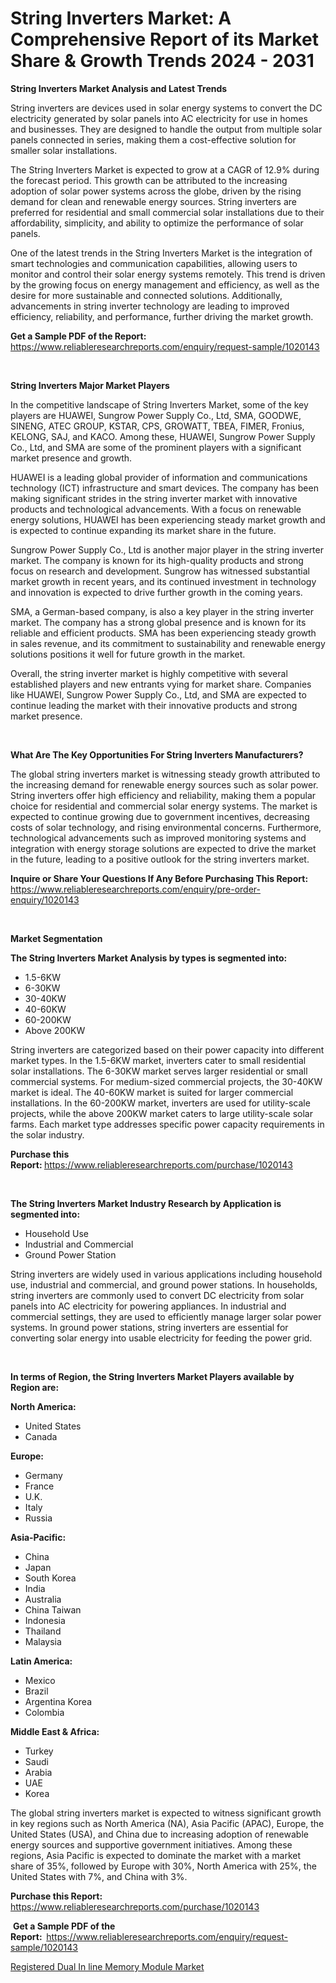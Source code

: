 <p><h1>String Inverters Market: A Comprehensive Report of its Market Share & Growth Trends 2024 - 2031</h1></p><p><strong>String Inverters Market Analysis and Latest Trends</strong></p>
<p><p>String inverters are devices used in solar energy systems to convert the DC electricity generated by solar panels into AC electricity for use in homes and businesses. They are designed to handle the output from multiple solar panels connected in series, making them a cost-effective solution for smaller solar installations.</p><p>The String Inverters Market is expected to grow at a CAGR of 12.9% during the forecast period. This growth can be attributed to the increasing adoption of solar power systems across the globe, driven by the rising demand for clean and renewable energy sources. String inverters are preferred for residential and small commercial solar installations due to their affordability, simplicity, and ability to optimize the performance of solar panels.</p><p>One of the latest trends in the String Inverters Market is the integration of smart technologies and communication capabilities, allowing users to monitor and control their solar energy systems remotely. This trend is driven by the growing focus on energy management and efficiency, as well as the desire for more sustainable and connected solutions. Additionally, advancements in string inverter technology are leading to improved efficiency, reliability, and performance, further driving the market growth.</p></p>
<p><strong>Get a Sample PDF of the Report:&nbsp;</strong> <a href="https://www.reliableresearchreports.com/enquiry/request-sample/1020143">https://www.reliableresearchreports.com/enquiry/request-sample/1020143</a></p>
<p>&nbsp;</p>
<p><strong>String Inverters Major Market Players</strong></p>
<p><p>In the competitive landscape of String Inverters Market, some of the key players are HUAWEI, Sungrow Power Supply Co., Ltd, SMA, GOODWE, SINENG, ATEC GROUP, KSTAR, CPS, GROWATT, TBEA, FIMER, Fronius, KELONG, SAJ, and KACO. Among these, HUAWEI, Sungrow Power Supply Co., Ltd, and SMA are some of the prominent players with a significant market presence and growth.</p><p>HUAWEI is a leading global provider of information and communications technology (ICT) infrastructure and smart devices. The company has been making significant strides in the string inverter market with innovative products and technological advancements. With a focus on renewable energy solutions, HUAWEI has been experiencing steady market growth and is expected to continue expanding its market share in the future.</p><p>Sungrow Power Supply Co., Ltd is another major player in the string inverter market. The company is known for its high-quality products and strong focus on research and development. Sungrow has witnessed substantial market growth in recent years, and its continued investment in technology and innovation is expected to drive further growth in the coming years.</p><p>SMA, a German-based company, is also a key player in the string inverter market. The company has a strong global presence and is known for its reliable and efficient products. SMA has been experiencing steady growth in sales revenue, and its commitment to sustainability and renewable energy solutions positions it well for future growth in the market.</p><p>Overall, the string inverter market is highly competitive with several established players and new entrants vying for market share. Companies like HUAWEI, Sungrow Power Supply Co., Ltd, and SMA are expected to continue leading the market with their innovative products and strong market presence.</p></p>
<p>&nbsp;</p>
<p><strong>What Are The Key Opportunities For String Inverters Manufacturers?</strong></p>
<p><p>The global string inverters market is witnessing steady growth attributed to the increasing demand for renewable energy sources such as solar power. String inverters offer high efficiency and reliability, making them a popular choice for residential and commercial solar energy systems. The market is expected to continue growing due to government incentives, decreasing costs of solar technology, and rising environmental concerns. Furthermore, technological advancements such as improved monitoring systems and integration with energy storage solutions are expected to drive the market in the future, leading to a positive outlook for the string inverters market.</p></p>
<p><strong>Inquire or Share Your Questions If Any Before Purchasing This Report:</strong> <a href="https://www.reliableresearchreports.com/enquiry/pre-order-enquiry/1020143">https://www.reliableresearchreports.com/enquiry/pre-order-enquiry/1020143</a></p>
<p>&nbsp;</p>
<p><strong>Market Segmentation</strong></p>
<p><strong>The String Inverters Market Analysis by types is segmented into:</strong></p>
<p><ul><li>1.5-6KW</li><li>6-30KW</li><li>30-40KW</li><li>40-60KW</li><li>60-200KW</li><li>Above 200KW</li></ul></p>
<p><p>String inverters are categorized based on their power capacity into different market types. In the 1.5-6KW market, inverters cater to small residential solar installations. The 6-30KW market serves larger residential or small commercial systems. For medium-sized commercial projects, the 30-40KW market is ideal. The 40-60KW market is suited for larger commercial installations. In the 60-200KW market, inverters are used for utility-scale projects, while the above 200KW market caters to large utility-scale solar farms. Each market type addresses specific power capacity requirements in the solar industry.</p></p>
<p><strong>Purchase this Report:&nbsp;</strong><a href="https://www.reliableresearchreports.com/purchase/1020143">https://www.reliableresearchreports.com/purchase/1020143</a></p>
<p>&nbsp;</p>
<p><strong>The String Inverters Market Industry Research by Application is segmented into:</strong></p>
<p><ul><li>Household Use</li><li>Industrial and Commercial</li><li>Ground Power Station</li></ul></p>
<p><p>String inverters are widely used in various applications including household use, industrial and commercial, and ground power stations. In households, string inverters are commonly used to convert DC electricity from solar panels into AC electricity for powering appliances. In industrial and commercial settings, they are used to efficiently manage larger solar power systems. In ground power stations, string inverters are essential for converting solar energy into usable electricity for feeding the power grid.</p></p>
<p>&nbsp;</p>
<p><strong>In terms of Region, the String Inverters Market Players available by Region are:</strong></p>
<p>
    <p> <strong> North America: </strong>
        <ul>
            <li>United States</li>
            <li>Canada</li>
        </ul>
        </p> 
    <p> <strong> Europe: </strong>
        <ul>
            <li>Germany</li>
            <li>France</li>
            <li>U.K.</li>
            <li>Italy</li>
            <li>Russia</li>
        </ul>
        </p> 
    <p> <strong> Asia-Pacific: </strong>
        <ul>
            <li>China</li>
            <li>Japan</li>
            <li>South Korea</li>
            <li>India</li>
            <li>Australia</li>
            <li>China Taiwan</li>
            <li>Indonesia</li>
            <li>Thailand</li>
            <li>Malaysia</li>
        </ul>
        </p> 
    <p> <strong> Latin America: </strong>
        <ul>
            <li>Mexico</li>
            <li>Brazil</li>
            <li>Argentina Korea</li>
            <li>Colombia</li>
        </ul>
        </p> 
    <p> <strong> Middle East & Africa: </strong>
        <ul>
            <li>Turkey</li>
            <li>Saudi</li>
            <li>Arabia</li>
            <li>UAE</li>
            <li>Korea</li>
        </ul>
    </p>
    </p>
<p><p>The global string inverters market is expected to witness significant growth in key regions such as North America (NA), Asia Pacific (APAC), Europe, the United States (USA), and China due to increasing adoption of renewable energy sources and supportive government initiatives. Among these regions, Asia Pacific is expected to dominate the market with a market share of 35%, followed by Europe with 30%, North America with 25%, the United States with 7%, and China with 3%.</p></p>
<p><strong>Purchase this Report: </strong><a href="https://www.reliableresearchreports.com/purchase/1020143">https://www.reliableresearchreports.com/purchase/1020143</a></p>
<p>&nbsp;<strong>Get a Sample PDF of the Report:&nbsp;&nbsp;</strong><a href="https://www.reliableresearchreports.com/enquiry/request-sample/1020143">https://www.reliableresearchreports.com/enquiry/request-sample/1020143</a></p>
<p><strong></strong></p>
<p><p><a href="https://github.com/NorbertYates/Market-Research-Report-List-4/blob/main/registered-dual-in-line-memory-module-market.md">Registered Dual In line Memory Module Market</a></p></p>